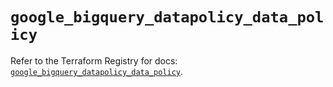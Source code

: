 # `google_bigquery_datapolicy_data_policy`

Refer to the Terraform Registry for docs: [`google_bigquery_datapolicy_data_policy`](https://registry.terraform.io/providers/hashicorp/google-beta/6.11.1/docs/resources/google_bigquery_datapolicy_data_policy).
